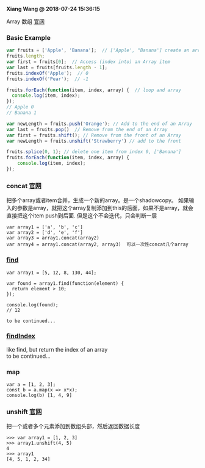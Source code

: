**Xiang Wang @ 2018-07-24 15:36:15**


Array 数组 [官网](https://developer.mozilla.org/en-US/docs/Web/JavaScript/Reference/Global_Objects/Array)

### Basic Example

```javascript
var fruits = ['Apple', 'Banana'];  // ['Apple', "Banana'] create an array
fruits.length;
var first = fruits[0];  // Access (index into) an Array item
var last = fruits[fruits.length - 1];
fruits.indexOf('Apple');  // 0
fruits.indexOf('Pear');  // -1

fruits.forEach(function(item, index, array) {  // loop and array
  console.log(item, index);
});
// Apple 0
// Banana 1

var newLength = fruits.push('Orange'); // Add to the end of an Array
var last = fruits.pop()  // Remove from the end of an Array
var first = fruits.shift(); // Remove from the front of an Array
var newLength = fruits.unshift('Strawberry') // add to the front

fruits.splice(0, 1); // delete one item from index 0, ['Banana']
fruits.forEach(function(item, index, array) {
    console.log(item, index);
});
```

### concat [官网](https://developer.mozilla.org/en-US/docs/Web/JavaScript/Reference/Global_Objects/Array/concat)
把多个array或者item合并，生成一个新的array。是一个shadowcopy。
如果输入的参数是array，就把这个array复制添加到this的后面，如果不是array，就会直接把这个item push到后面. 但是这个不会迭代，只会判断一层
```
var array1 = ['a', 'b', 'c']
var array2 = ['d', 'e', 'f']
var array3 = array1.concat(array2)
var array4 = array1.concat(array2, array3)  可以一次性concat几个array
```

### [find](https://developer.mozilla.org/en-US/docs/Web/JavaScript/Reference/Global_Objects/Array/find)
```
var array1 = [5, 12, 8, 130, 44];

var found = array1.find(function(element) {
  return element > 10;
});

console.log(found);
// 12

to be continued...
```

### [findIndex](https://developer.mozilla.org/en-US/docs/Web/JavaScript/Reference/Global_Objects/Array/findIndex)
like find, but return the index of an array  
to be continued...

### map
```
var a = [1, 2, 3];
const b = a.map(x => x*x);
console.log(b) [1, 4, 9]
```

### unshift [官网](https://developer.mozilla.org/en-US/docs/Web/JavaScript/Reference/Global_Objects/Array/unshift)
把一个或者多个元素添加到数组头部，然后返回数据长度
```
>>> var array1 = [1, 2, 3]
>>> array1.unshift(4, 5)
4
>>> array1
[4, 5, 1, 2, 34]

```
